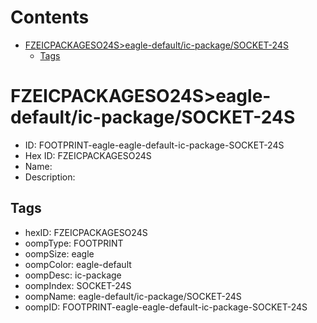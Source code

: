 



Contents
========

* [FZEICPACKAGESO24S>eagle-default/ic-package/SOCKET-24S](#fzeicpackageso24seagle-defaultic-packagesocket-24s)
	* [Tags](#tags)

# FZEICPACKAGESO24S>eagle-default/ic-package/SOCKET-24S

- ID: FOOTPRINT-eagle-eagle-default-ic-package-SOCKET-24S
- Hex ID: FZEICPACKAGESO24S
- Name: 
- Description: 

## Tags

- hexID: FZEICPACKAGESO24S
- oompType: FOOTPRINT
- oompSize: eagle
- oompColor: eagle-default
- oompDesc: ic-package
- oompIndex: SOCKET-24S
- oompName: eagle-default/ic-package/SOCKET-24S
- oompID: FOOTPRINT-eagle-eagle-default-ic-package-SOCKET-24S
